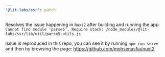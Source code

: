 ```yaml
---
'@lit-labs/ssr': patch
---
```


Resolves the issue happening in `Nuxt2` after building and running the app:
`Cannot find module 'parse5’, Require stack: /node_modules/@lit-labs/ssr/lib/util/parse5-utils.js`

Issue is reproduced in this repo, you can see it by running `npm run serve` and then by browsing the page: https://github.com/mohsenasfia/nuxt2
